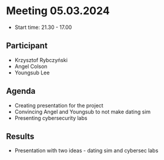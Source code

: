# Meeting 05.03.2024
* Start time: 21.30 - 17.00
## Participant
* Krzysztof Rybczyński
* Angel Colson
* Youngsub Lee

## Agenda
* Creating presentation for the project
* Convincing Angel and Youngsub to not make dating sim
* Presenting cybersecurity labs

## Results
* Presentation with two ideas - dating sim and cybersec labs